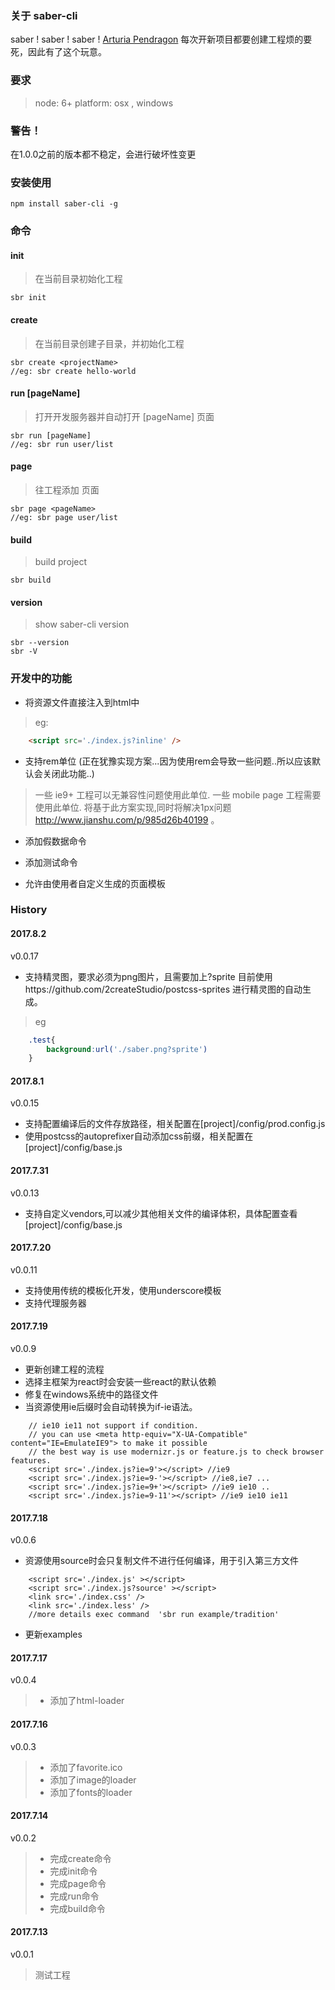 ### 关于 saber-cli

saber ! saber ! saber !  [Arturia Pendragon](http://baike.baidu.com/item/%E9%98%BF%E5%B0%94%E6%89%98%E5%88%A9%E4%BA%9A%C2%B7%E6%BD%98%E5%BE%B7%E6%8B%89%E8%B4%A1/10500553?fromtitle=SABER&fromid=19954634)
每次开新项目都要创建工程烦的要死，因此有了这个玩意。


### 要求

> node: 6+
> platform: osx , windows

### 警告！

在1.0.0之前的版本都不稳定，会进行破坏性变更

### 安装使用
```
npm install saber-cli -g
```

### 命令
#### init
> 在当前目录初始化工程
```
sbr init
```


#### create <projectName>
> 在当前目录创建<projectName>子目录，并初始化工程
```
sbr create <projectName>
//eg: sbr create hello-world
```


#### run [pageName]
> 打开开发服务器并自动打开 [pageName] 页面
```
sbr run [pageName]
//eg: sbr run user/list
```

#### page <pageName>
> 往工程添加 <pageName> 页面
```
sbr page <pageName>
//eg: sbr page user/list
```

#### build
> build project
```
sbr build
```

#### version
> show saber-cli version
```
sbr --version
sbr -V
```


### 开发中的功能
- 将资源文件直接注入到html中
> eg:
```html
    <script src='./index.js?inline' />
```


- 支持rem单位 (正在犹豫实现方案...因为使用rem会导致一些问题..所以应该默认会关闭此功能..)
> 一些 ie9+ 工程可以无兼容性问题使用此单位.
> 一些 mobile page 工程需要使用此单位.
> 将基于此方案实现,同时将解决1px问题 http://www.jianshu.com/p/985d26b40199 。

- 添加假数据命令

- 添加测试命令

- 允许由使用者自定义生成的页面模板


### History
#### 2017.8.2
v0.0.17
- 支持精灵图，要求必须为png图片，且需要加上?sprite
目前使用https://github.com/2createStudio/postcss-sprites 进行精灵图的自动生成。
> eg
```css
    .test{
        background:url('./saber.png?sprite')
    }
```

#### 2017.8.1
v0.0.15
- 支持配置编译后的文件存放路径，相关配置在[project]/config/prod.config.js
- 使用postcss的autoprefixer自动添加css前缀，相关配置在[project]/config/base.js

#### 2017.7.31
v0.0.13
- 支持自定义vendors,可以减少其他相关文件的编译体积，具体配置查看[project]/config/base.js

#### 2017.7.20
v0.0.11
- 支持使用传统的模板化开发，使用underscore模板
- 支持代理服务器

#### 2017.7.19


v0.0.9
- 更新创建工程的流程
- 选择主框架为react时会安装一些react的默认依赖
- 修复在windows系统中的路径文件
- 当资源使用ie后缀时会自动转换为if-ie语法。
```
    // ie10 ie11 not support if condition.
    // you can use <meta http-equiv="X-UA-Compatible" content="IE=EmulateIE9"> to make it possible
    // the best way is use modernizr.js or feature.js to check browser features.
    <script src='./index.js?ie=9'></script> //ie9
    <script src='./index.js?ie=9-'></script> //ie8,ie7 ...
    <script src='./index.js?ie=9+'></script> //ie9 ie10 ..
    <script src='./index.js?ie=9-11'></script> //ie9 ie10 ie11
```

#### 2017.7.18
v0.0.6
- 资源使用source时会只复制文件不进行任何编译，用于引入第三方文件
```
    <script src='./index.js' ></script>
    <script src='./index.js?source' ></script>
    <link src='./index.css' />
    <link src='./index.less' />
    //more details exec command  'sbr run example/tradition'
```
- 更新examples


#### 2017.7.17
v0.0.4
> - 添加了html-loader

#### 2017.7.16
v0.0.3
> - 添加了favorite.ico
> - 添加了image的loader
> - 添加了fonts的loader

#### 2017.7.14
v0.0.2
> - 完成create命令
> - 完成init命令
> - 完成page命令
> - 完成run命令
> - 完成build命令

#### 2017.7.13
v0.0.1
> 测试工程
